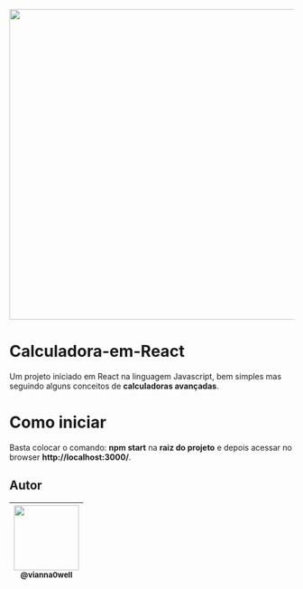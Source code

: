 <p align="center">
  <img src="https://user-images.githubusercontent.com/41162196/73229816-ebab7a80-4159-11ea-8a27-de0d1cfeb4af.PNG" width="550">
</p>



# Calculadora-em-React
Um projeto iniciado em React na linguagem Javascript, bem simples mas seguindo alguns conceitos de **calculadoras avançadas**.



# Como iniciar
Basta colocar o comando: **npm start** na **raiz do projeto** e depois acessar no browser **http://localhost:3000/**.



## Autor

| [<img src="https://avatars3.githubusercontent.com/u/41162196?s=460&v=4" width=115><br><sub>@vianna0well</sub>](https://github.com/Vianna0well) |
| :---: |
